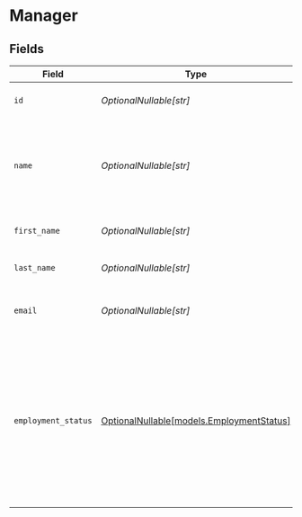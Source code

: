# Manager


## Fields

| Field                                                                                                                              | Type                                                                                                                               | Required                                                                                                                           | Description                                                                                                                        | Example                                                                                                                            |
| ---------------------------------------------------------------------------------------------------------------------------------- | ---------------------------------------------------------------------------------------------------------------------------------- | ---------------------------------------------------------------------------------------------------------------------------------- | ---------------------------------------------------------------------------------------------------------------------------------- | ---------------------------------------------------------------------------------------------------------------------------------- |
| `id`                                                                                                                               | *OptionalNullable[str]*                                                                                                            | :heavy_minus_sign:                                                                                                                 | A unique identifier for an object.                                                                                                 | 12345                                                                                                                              |
| `name`                                                                                                                             | *OptionalNullable[str]*                                                                                                            | :heavy_minus_sign:                                                                                                                 | The name of the manager, often a combination of their first and last names.                                                        | Elon Musk                                                                                                                          |
| `first_name`                                                                                                                       | *OptionalNullable[str]*                                                                                                            | :heavy_minus_sign:                                                                                                                 | The first name of the person.                                                                                                      | Elon                                                                                                                               |
| `last_name`                                                                                                                        | *OptionalNullable[str]*                                                                                                            | :heavy_minus_sign:                                                                                                                 | The last name of the person.                                                                                                       | Musk                                                                                                                               |
| `email`                                                                                                                            | *OptionalNullable[str]*                                                                                                            | :heavy_minus_sign:                                                                                                                 | The email address of the manager.                                                                                                  | elon@musk.com                                                                                                                      |
| `employment_status`                                                                                                                | [OptionalNullable[models.EmploymentStatus]](../models/employmentstatus.md)                                                         | :heavy_minus_sign:                                                                                                                 | The employment status of the employee, indicating whether they are currently employed, inactive, terminated, or in another status. | active                                                                                                                             |